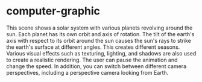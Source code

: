 # computer-graphic
This scene shows a solar system with various planets revolving around the sun. Each planet has its own orbit and axis of rotation. The tilt of the earth's axis with respect to its orbit around the sun causes the sun's rays to strike the earth's surface at different angles. This creates different seasons. Various visual effects such as texturing, lighting, and shadows are also used to create a realistic rendering. The user can pause the animation and change the speed. In addition, you can switch between different camera perspectives, including a perspective camera looking from Earth.
